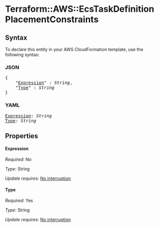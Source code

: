 # Terraform::AWS::EcsTaskDefinition PlacementConstraints

## Syntax

To declare this entity in your AWS CloudFormation template, use the following syntax:

### JSON

<pre>
{
    "<a href="#expression" title="Expression">Expression</a>" : <i>String</i>,
    "<a href="#type" title="Type">Type</a>" : <i>String</i>
}
</pre>

### YAML

<pre>
<a href="#expression" title="Expression">Expression</a>: <i>String</i>
<a href="#type" title="Type">Type</a>: <i>String</i>
</pre>

## Properties

#### Expression

_Required_: No

_Type_: String

_Update requires_: [No interruption](https://docs.aws.amazon.com/AWSCloudFormation/latest/UserGuide/using-cfn-updating-stacks-update-behaviors.html#update-no-interrupt)

#### Type

_Required_: Yes

_Type_: String

_Update requires_: [No interruption](https://docs.aws.amazon.com/AWSCloudFormation/latest/UserGuide/using-cfn-updating-stacks-update-behaviors.html#update-no-interrupt)

